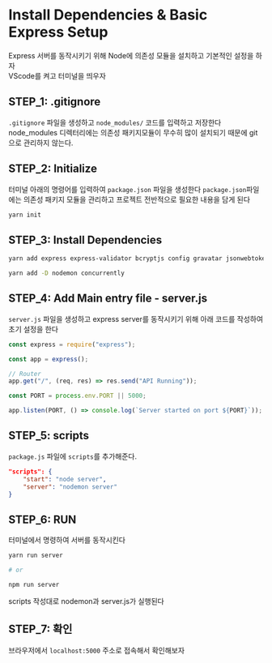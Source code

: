 # Install Dependencies & Basic Express Setup

Express 서버를 동작시키기 위해 Node에 의존성 모듈을 설치하고 기본적인 설정을 하자  
VScode를 켜고 터미널을 띄우자

## STEP_1: .gitignore

`.gitignore` 파일을 생성하고 `node_modules/` 코드를 입력하고 저장한다  
node_modules 디렉터리에는 의존성 패키지모듈이 무수히 많이 설치되기 때문에 git으로 관리하지 않는다.

## STEP_2: Initialize

터미널 아래의 명령어를 입력하여 `package.json` 파일을 생성한다
`package.json`파일에는 의존성 패키지 모듈을 관리하고 프로젝트 전반적으로 필요한 내용을 담게 된다

```bash
yarn init
```

## STEP_3: Install Dependencies

```bash
yarn add express express-validator bcryptjs config gravatar jsonwebtoken mongoose request

yarn add -D nodemon concurrently
```

## STEP_4: Add Main entry file - server.js

`server.js` 파일을 생성하고 express server를 동작시키기 위해 아래 코드를 작성하여 초기 설정을 한다

```js
const express = require("express");

const app = express();

// Router
app.get("/", (req, res) => res.send("API Running"));

const PORT = process.env.PORT || 5000;

app.listen(PORT, () => console.log(`Server started on port ${PORT}`));
```

## STEP_5: scripts

`package.js` 파일에 `scripts`를 추가해준다.

```json
"scripts": {
    "start": "node server",
    "server": "nodemon server"
}
```

## STEP_6: RUN

터미널에서 명령하여 서버를 동작시킨다

```bash
yarn run server

# or

npm run server
```

scripts 작성대로 nodemon과 server.js가 실행된다

## STEP_7: 확인

브라우저에서 `localhost:5000` 주소로 접속해서 확인해보자
